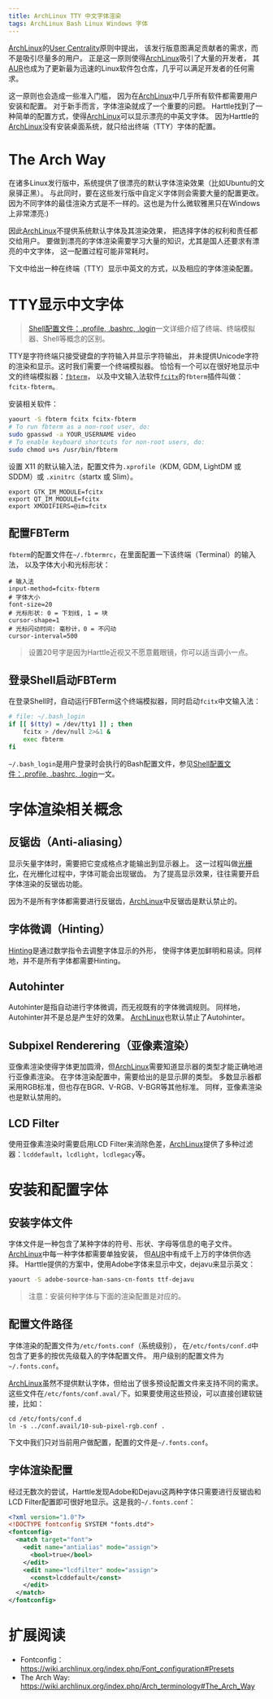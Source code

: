 ```yaml
---
title: ArchLinux TTY 中文字体渲染
tags: ArchLinux Bash Linux Windows 字体
---
```


[ArchLinux][arch]的[User Centrality][arch-way]原则中提出，
该发行版意图满足贡献者的需求，而不是吸引尽量多的用户。
正是这一原则使得[ArchLinux][arch]吸引了大量的开发者，
其[AUR][aur]也成为了更新最为迅速的Linux软件包仓库，几乎可以满足开发者的任何需求。

这一原则也会造成一些准入门槛，
因为在[ArchLinux][arch]中几乎所有软件都需要用户安装和配置。
对于新手而言，字体渲染就成了一个重要的问题。
Harttle找到了一种简单的配置方式，使得[ArchLinux][arch]可以显示漂亮的中英文字体。
因为Harttle的[ArchLinux][arch]没有安装桌面系统，就只给出终端（TTY）字体的配置。

<!--more-->

# The Arch Way

在诸多Linux发行版中，系统提供了很漂亮的默认字体渲染效果（比如Ubuntu的文泉驿正黑）。
与此同时，要在这些发行版中自定义字体则会需要大量的配置更改。
因为不同字体的最佳渲染方式是不一样的。这也是为什么微软雅黑只在Windows上非常漂亮:)

因此[ArchLinux][arch]不提供系统默认字体及其渲染效果，
把选择字体的权利和责任都交给用户。
要做到漂亮的字体渲染需要学习大量的知识，尤其是国人还要求有漂亮的中文字体，
这一配置过程可能非常耗时。

下文中给出一种在终端（TTY）显示中英文的方式，以及相应的字体渲染配置。

# TTY显示中文字体

> [Shell配置文件：.profile, .bashrc, .login][shell-config]一文详细介绍了终端、终端模拟器、Shell等概念的区别。

TTY是字符终端只接受键盘的字符输入并显示字符输出，
并未提供Unicode字符的渲染和显示。这时我们需要一个终端模拟器。
恰恰有一个可以在很好地显示中文的终端模拟器：[`fbterm`][fbterm]，
以及中文输入法软件[`fcitx`][fcitx]的`fbterm`插件叫做：`fcitx-fbterm`。

安装相关软件：

```bash
yaourt -S fbterm fcitx fcitx-fbterm
# To run fbterm as a non-root user, do:
sudo gpasswd -a YOUR_USERNAME video
# To enable keyboard shortcuts for non-root users, do:
sudo chmod u+s /usr/bin/fbterm
```

设置 X11 的默认输入法，配置文件为`.xprofile`（KDM, GDM, LightDM 或 SDDM）或
`.xinitrc`（startx 或 Slim）。

```
export GTK_IM_MODULE=fcitx
export QT_IM_MODULE=fcitx
export XMODIFIERS=@im=fcitx
```

## 配置FBTerm

`fbterm`的配置文件在`~/.fbtermrc`，在里面配置一下该终端（Terminal）的输入法，
以及字体大小和光标形状：

```
# 输入法
input-method=fcitx-fbterm
# 字体大小
font-size=20
# 光标形状: 0 = 下划线, 1 = 块
cursor-shape=1
# 光标闪动时间: 毫秒计，0 = 不闪动
cursor-interval=500
```

> 设置20号字是因为Harttle近视又不愿意戴眼镜，你可以适当调小一点。

## 登录Shell启动FBTerm

在登录Shell时，自动运行FBTerm这个终端模拟器，同时启动`fcitx`中文输入法：

```bash
# file: ~/.bash_login
if [[ $(tty) = /dev/tty1 ]] ; then
    fcitx > /dev/null 2>&1 &
    exec fbterm 
fi
```

`~/.bash_login`是用户登录时会执行的Bash配置文件，参见[Shell配置文件：.profile, .bashrc, .login][shell-config]一文。

# 字体渲染相关概念

## 反锯齿（Anti-aliasing）

显示矢量字体时，需要把它变成格点才能输出到显示器上。
这一过程叫做[光栅化][raster]，在光栅化过程中，字体可能会出现锯齿。
为了提高显示效果，往往需要开启字体渲染的反锯齿功能。

因为不是所有字体都需要进行反锯齿，[ArchLinux][arch]中反锯齿是默认禁止的。

## 字体微调（Hinting）

[Hinting][hinting]是通过数学指令去调整字体显示的外形，
使得字体更加鲜明和易读。同样地，并不是所有字体都需要Hinting。

## Autohinter

Autohinter是指自动进行字体微调，而无视既有的字体微调规则。
同样地，Autohinter并不是总是产生好的效果。
[ArchLinux][arch]也默认禁止了Autohinter。

## Subpixel Renderering（亚像素渲染）

亚像素渲染使得字体更加圆滑，但[ArchLinux][arch]需要知道显示器的类型才能正确地进行亚像素渲染。
在字体渲染配置中，需要给出的是显示屏的类型。
多数显示器都采用RGB标准，但也存在BGR、V-RGB、V-BGR等其他标准。
同样，亚像素渲染也是默认禁用的。

## LCD Filter

使用亚像素渲染时需要启用LCD Filter来消除色差，[ArchLinux][arch]提供了多种过滤器：`lcddefault`，`lcdlight`，`lcdlegacy`等。

# 安装和配置字体

## 安装字体文件

字体文件是一种包含了某种字体的符号、形状、字母等信息的电子文件。
[ArchLinux][arch]中每一种字体都需要单独安装，
但[AUR][aur]中有成千上万的字体供你选择。
Harttle提供的方案中，使用Adobe字体来显示中文，dejavu来显示英文：

```bash
yaourt -S adobe-source-han-sans-cn-fonts ttf-dejavu
```

> 注意：安装何种字体与下面的渲染配置是对应的。

## 配置文件路径

字体渲染的配置文件为`/etc/fonts.conf`（系统级别），
在`/etc/fonts/conf.d`中包含了更多的按优先级载入的字体配置文件。
用户级别的配置文件为`~/.fonts.conf`。

[ArchLinux][arch]虽然不提供默认字体，但给出了很多预设配置文件来支持不同的需求。
这些文件在`/etc/fonts/conf.aval/`下。如果要使用这些预设，可以直接创建软链接，比如：

```
cd /etc/fonts/conf.d
ln -s ../conf.avail/10-sub-pixel-rgb.conf .
```

下文中我们只对当前用户做配置，配置的文件是`~/.fonts.conf`。

## 字体渲染配置

经过无数次的尝试，Harttle发现Adobe和Dejavu这两种字体只需要进行反锯齿和LCD Filter配置即可很好地显示。这是我的`~/.fonts.conf`：

```xml
<?xml version="1.0"?>
<!DOCTYPE fontconfig SYSTEM "fonts.dtd">
<fontconfig>
  <match target="font">
    <edit name="antialias" mode="assign">
      <bool>true</bool>
    </edit>
    <edit name="lcdfilter" mode="assign">
      <const>lcddefault</const>
    </edit>
  </match>
</fontconfig>
```

# 扩展阅读

* Fontconfig：<https://wiki.archlinux.org/index.php/Font_configuration#Presets>
* The Arch Way: <https://wiki.archlinux.org/index.php/Arch_terminology#The_Arch_Way>

[arch]: https://www.archlinux.org/
[aur]: https://wiki.archlinux.org/index.php/Arch_User_Repository
[raster]: https://en.wikipedia.org/wiki/Font_rasterization
[hinting]: https://en.wikipedia.org/wiki/Font_hinting
[shell-config]: /2016/06/08/shell-config-files.html
[arch-way]: https://wiki.archlinux.org/index.php/Arch_terminology#The_Arch_Way
[fcitx]: https://wiki.archlinux.org/index.php/Fcitx
[fbterm]: https://wiki.archlinux.org/index.php/Fbterm
